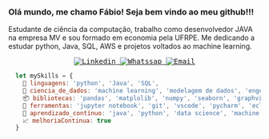 
### Olá mundo, me chamo Fábio! Seja bem vindo ao meu github!!!

Estudante de ciência da computação, trabalho como desenvolvedor JAVA na empresa MV e sou formado em economia pela UFRPE. Me dedicando a estudar python, Java, SQL, AWS e projetos voltados ao machine learning. 

<samp>
    <p align="center">
    <a href="https://www.linkedin.com/in/fabioclericuzi/" target="_blank" >
      <img alt="Linkedin" src="https://img.shields.io/badge/LinkedIn-0077B5?style=for-the-badge&logo=linkedin&logoColor=white">
    </a>
    <a href="https://wa.me/5581988517075" target="_blank" >
      <img alt="Whatssap" src="https://img.shields.io/badge/WhatsApp-25D366?style=for-the-badge&logo=whatsapp&logoColor=whitex'xx">
    </a>
    <a href="mailto:fabioclericuzilima@hotmail.com" target="_blank" >
      <img alt="Email" src="https://img.shields.io/badge/Microsoft_Outlook-0078D4?style=for-the-badge&logo=microsoft-outlook&logoColor=white">
    </a>
  </p>
</samp>

```js
  let mySkills = {
    💬 linguagens: 'python', 'Java', 'SQL',
    🔨 ciencia_de_dados: 'machine learning', 'modelagem de dados', 'engenharia de dados', 'visualização de dados',
    📦 bibliotecas: 'pandas', 'matplolib', 'numpy', 'seaborn', 'graphviz', 'sklearn', 'pycaret', 'streamlit',
    🔧 ferramentas: 'jupyter notebook', 'git', 'vscode', 'pycharm', 'eclipse', 'power BI', 'docker', 'airflow', 'miniO', 'databricks', 'pentaho',
    🌱 aprendizado_contínuo: 'java', 'python', 'data science', 'machine learning', 'engenharia de dados', 'power BI',
    📈 melhoriaContinua: true
  }
```
